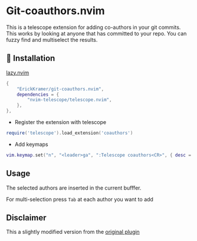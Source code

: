 # Git-coauthors.nvim

This is a telescope extension for adding co-authors in your git commits. This
works by looking at anyone that has committed to your repo. You can fuzzy find
and multiselect the results.

## 🧰 Installation

[lazy.nvim](https://github.com/folke/lazy.nvim)

```lua
{
	"ErickKramer/git-coauthors.nvim",
	dependencies = {
		"nvim-telescope/telescope.nvim",
	},
},
```

- Register the extension with telescope

```lua
require('telescope').load_extension('coauthors')
```

- Add keymaps

```lua
vim.keymap.set("n", "<leader>ga", ":Telescope coauthors<CR>", { desc = "[G]it co-[A]uthors" })
```

## Usage

The selected authors are inserted in the current bufffer.

For multi-selection press `Tab` at each author you want to add

## Disclaimer

This a slightly modified version from the [original plugin](https://github.com/cwebster2/github-coauthors.nvim)
